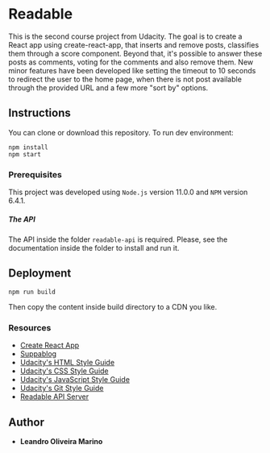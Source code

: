 # Readable

This is the second course project from Udacity. The goal is to create a React app using create-react-app, that inserts and remove posts, classifies them through a score component. Beyond that, it's possible to answer these posts as comments, voting for the comments and also remove them. New minor features have been developed like setting the timeout to 10 seconds to redirect the user to the home page, when there is not post available through the provided URL and a few more "sort by" options.

## Instructions

You can clone or download this repository. To run dev environment:
```
npm install
npm start
```

### Prerequisites

This project was developed using `Node.js` version 11.0.0 and `NPM` version 6.4.1.

##### The API
The API inside the folder `readable-api` is required. Please, see the documentation inside the folder to install and run it.

## Deployment

```
npm run build
```
Then copy the content inside build directory to a CDN you like.

### Resources
* [Create React App](https://github.com/facebook/create-react-app)
* [Suppablog](https://colorlib.com/wp/template/suppablog/)
* [Udacity's HTML Style Guide](http://udacity.github.io/frontend-nanodegree-styleguide/index.html)
* [Udacity's CSS Style Guide](http://udacity.github.io/frontend-nanodegree-styleguide/css.html)
* [Udacity's JavaScript Style Guide](http://udacity.github.io/frontend-nanodegree-styleguide/javascript.html)
* [Udacity's Git Style Guide](https://udacity.github.io/git-styleguide/)
* [Readable API Server](https://github.com/udacity/reactnd-project-readable-starter)

## Author

* **Leandro Oliveira Marino**
